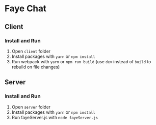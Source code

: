 # Faye Chat

## Client
### Install and Run
1. Open ```client``` folder
2. Install packages with ```yarn``` or ```npm install```
3. Run webpack with ```yarn``` or ```npm run build``` (use ```dev``` instead of ```build``` to rebuild on file changes)

## Server
### Install and Run
1. Open ```server``` folder
2. Install packages with ```yarn``` or ```npm install```
3. Run fayeServer.js with ```node fayeServer.js```